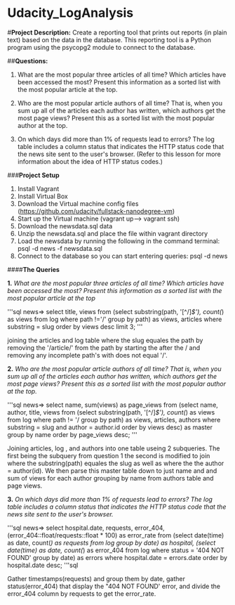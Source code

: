 # Udacity_LogAnalysis

#**Project Description:**
Create a reporting tool that prints out reports (in plain text) based on the data in the database. This reporting tool is a Python program using the psycopg2 module to connect to the database.

##**Questions:**
1. What are the most popular three articles of all time? Which articles have been accessed the most? Present this information as a sorted list with the most popular article at the top.

2. Who are the most popular article authors of all time? That is, when you sum up all of the articles each author has written, which authors get the most page views? Present this as a sorted list with the most popular author at the top.

3. On which days did more than 1% of requests lead to errors? The log table includes a column status that indicates the HTTP status code that the news site sent to the user's browser. (Refer to this lesson for more information about the idea of HTTP status codes.)

###**Project Setup**
1. Install Vagrant 
2. Install Virtual Box
3. Download the Virtual machine config files (https://github.com/udacity/fullstack-nanodegree-vm)
4. Start up the Virtual machine (vagrant up--> vagrant ssh)
5. Download the newsdata.sql data 
6. Unzip the newsdata.sql and place the file within vagrant directory
7. Load the newsdata by running the following in the command terminal: psql -d news -f newsdata.sql
8. Connect to the database so you can start entering queries: psql -d news


####**The Queries**

**1.** _What are the most popular three articles of all time? Which articles have been accessed the most? Present this information as a sorted list with the most popular article at the top_

'''sql
 news=> select title, views from (select substring(path, '[^/]*$'), count(*) as views from log where path !='/' group by path) as views, articles where substring = slug order by views desc limit 3;
'''

joining the articles and log table where the slug equales the path by removing the '/article/' from the path by starting the after the / and removing any incomplete path's with does not equal '/'. 


**2.** _Who are the most popular article authors of all time? That is, when you sum up all of the articles each author has written, which authors get the most page views? Present this as a sorted list with the most popular author at the top._

'''sql
news=> select name, sum(views) as page_views from
          (select name, author, title, views from 
            (select substring(path, '[^/]*$'), count(*) as views from log
                where path != '/  group by path)
             as views, articles, authors 
             where substring = slug and author = author.id
             order by views desc)
           as master group by name order by page_views desc; 
'''

 Joining articles, log , and authors into one table useing 2 subqueries. The first being the subquery from question 1 the second is modified to join where the substring(path) equales the slug as well as where the the author = author(id). We then parse this master table down to just name and and sum of views for each author grouping by name from authors table and page views. 
 
**3.** _On which days did more than 1% of requests lead to errors? The log table includes a column status that indicates the HTTP status code that the news site sent to the user's browser._

'''sql
news=> select hospital.date, requests, error_404, (error_404::float/requests::float * 100) as error_rate from
(select date(time) as date, count(*) as requests from log group by date) as hospital,
(select date(time) as date, count(*) as error_404 from log where status = '404 NOT FOUND' group by date) as errors
where hospital.date = errors.date
order by hospital.date desc; 
'''sql

Gather timestamps(requests) and group them by date, gather status(error_404) that display the "404 NOT FOUND' error, and divide the error_404 column by requests to get the error_rate. 




































